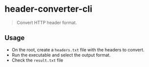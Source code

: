# header-converter-cli

> Convert HTTP header format.

## Usage

* On the root, create a ``headers.txt`` file with the headers to convert.
* Run the executable and select the output format.
* Check the ``result.txt`` file

